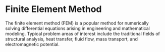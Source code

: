 # Finite Element Method
The finite element method (FEM) is a popular method for numerically solving differential equations arising in engineering and mathematical modeling. Typical problem areas of interest include the traditional fields of structural analysis, heat transfer, fluid flow, mass transport, and electromagnetic potential.
